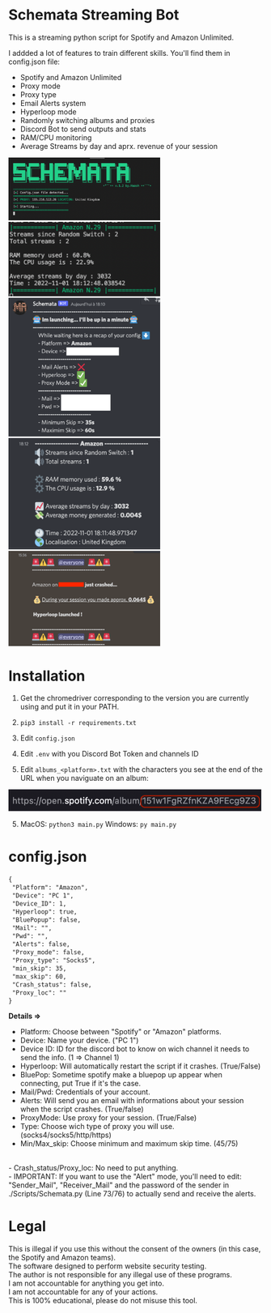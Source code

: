 # Schemata Streaming Bot
This is a streaming python script for Spotify and Amazon Unlimited.

I addded a lot of features to train different skills. You'll find them in config.json file:
- Spotify and Amazon Unlimited
- Proxy mode
- Proxy type
- Email Alerts system
- Hyperloop mode
- Randomly switching albums and proxies
- Discord Bot to send outputs and stats
- RAM/CPU monitoring
- Average Streams by day and aprx. revenue of your session <br/>
<img src= "/IMG/Script_Launch.png" width="300"/>
<img src="/IMG/Script_Output.png" width="300"/>
<img src="/IMG/Discord_bot_launchmsg.png" width="300"/>
<img src="/IMG/Discord_bot_outputmsg.png" width="300"/>
<img src="/IMG/Discord_bot_crashmsg.png" width="300"/>

# **Installation**

1. Get the chromedriver corresponding to the version you are currently using and put it in your PATH.

2. ```pip3 install -r requirements.txt```

3. Edit ```config.json```

4. Edit ```.env``` with you Discord Bot Token and channels ID

5. Edit ```albums_<platform>.txt``` with the characters you see at the end of the URL when you naviguate on an album:
<img src="/IMG/url.png" width="500"/>


5. MacOS: ```python3 main.py```
   Windows: ```py main.py```

# **config.json**
   ```
   {
    "Platform": "Amazon",
    "Device": "PC 1",
    "Device_ID": 1,
    "Hyperloop": true,
    "BluePopup": false,
    "Mail": "",
    "Pwd": "",
    "Alerts": false,
    "Proxy_mode": false,
    "Proxy_type": "Socks5",
    "min_skip": 35,
    "max_skip": 60,
    "Crash_status": false,
    "Proxy_loc": ""
}
```
**Details =>**
   
- Platform: Choose between "Spotify" or "Amazon" platforms.
- Device: Name your device. ("PC 1")
- Device ID: ID for the discord bot to know on wich channel it needs to send the info. (1 => Channel 1)
- Hyperloop: Will automatically restart the script if it crashes. (True/False)
- BluePop: Sometime spotify make a bluepop up appear when connecting, put True if it's the case.
- Mail/Pwd: Credentials of your account.
- Alerts: Will send you an email with informations about your session when the script crashes. (True/false)
- ProxyMode: Use proxy for your session. (True/False)
- Type: Choose wich type of proxy you will use. (socks4/socks5/http/https)
- Min/Max_skip: Choose minimum and maximum skip time. (45/75)
<br/>
- Crash_status/Proxy_loc: No need to put anything.
<br/>
- IMPORTANT: If you want to use the "Alert" mode, you'll need to edit: "Sender_Mail", "Receiver_Mail" and the password of the sender in ./Scripts/Schemata.py (Line 73/76) to actually send and receive the alerts. 


# Legal
 This is illegal if you use this without the consent of the owners (in this case, the Spotify and Amazon teams).<br/>
 The software designed to perform website security testing.<br/>
 The author is not responsible for any illegal use of these programs.<br/>
 I am not accountable for anything you get into.<br/>
 I am not accountable for any of your actions.<br/>
 This is 100% educational, please do not misuse this tool.
